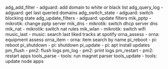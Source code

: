 adg_add_filter - adguard: add domain to white or black list
adg_query_log - adguard: get last queried domains
adg_switch_state - adguard: switch blocking state
adg_update_filters - adguard: update filters
mik_pptp - mikrotik: change pptp server
mik_dns - mikrotik: switch dhcp server dns
mik_nat - mikrotik: switch nat rules
mik_wlan - mikrotik: switch wifi
music_last - music: search last liked tracks at spotify
orna_assess - orna: equipment assess
orna_item - orna: item search by name
pi_reboot - pi: reboot
pi_shutdown - pi: shutdown
pi_update - pi: apt install updates
pm_flush - pm2: flush logs
pm_log - pm2: print logs
pm_restart - pm2: restart apps
tools_parse - tools: run magnet parser
tools_update - tools: update node apps
